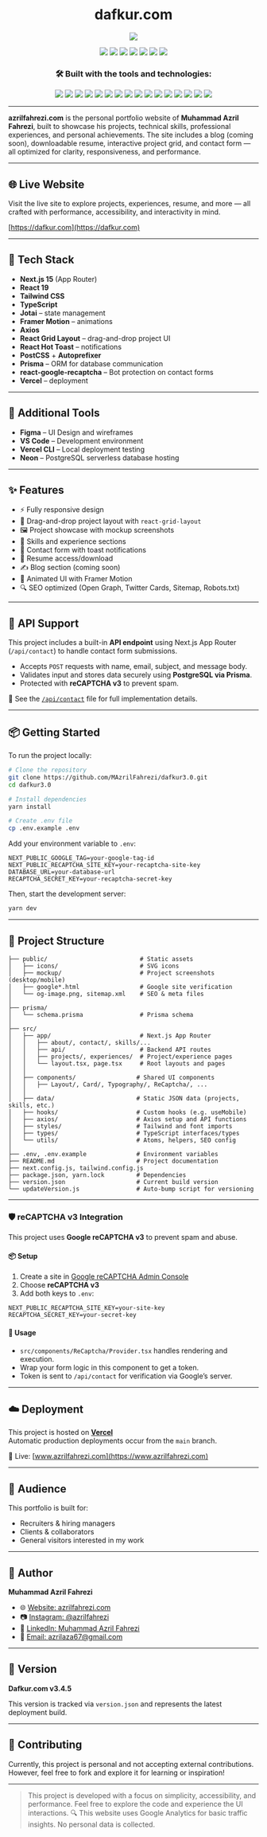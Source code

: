 <h1 align="center">
dafkur.com
</h1>
<p align="center">
  <img src="https://img.shields.io/badge/version-3.4.5-blue?style=flat-square" />
</p>

<p align="center">
  <img src="https://img.shields.io/github/last-commit/MAzrilFahrezi/dafkur3.0?style=flat-square" />
  <img src="https://img.shields.io/badge/TypeScript-92.3%25-blue?style=flat-square&logo=typescript" />
  <img src="https://img.shields.io/badge/CSS-4.4%25-purple?style=flat-square&logo=css3" />
  <img src="https://img.shields.io/badge/JavaScript-3.3%25-yellow?style=flat-square&logo=javascript&logoColor=black" />
  <img src="https://img.shields.io/badge/portfolio-live-blue?style=flat-square&logo=vercel&link=https://dafkur.com" />
  <img src="https://img.shields.io/badge/deployed%20on-vercel-000?style=flat-square&logo=vercel&logoColor=white" />
  <img src="https://img.shields.io/badge/SEO-optimized-brightgreen?style=flat-square" />
</p>

<h3 align="center">
🛠️ Built with the tools and technologies:
</h3>

<p align="center">
  <img src="https://img.shields.io/badge/Next.js-000000?style=flat-square&logo=next.js" />
  <img src="https://img.shields.io/badge/React-61DAFB?style=flat-square&logo=react" />
  <img src="https://img.shields.io/badge/TypeScript-007ACC?style=flat-square&logo=typescript" />
  <img src="https://img.shields.io/badge/Tailwind_CSS-38B2AC?style=flat-square&logo=tailwind-css" />
  <img src="https://img.shields.io/badge/Jotai-00C7B7?style=flat-square" />
  <img src="https://img.shields.io/badge/Framer_Motion-000000?style=flat-square&logo=framer" />
  <img src="https://img.shields.io/badge/React_Grid_Layout-222222?style=flat-square&logo=react" />
  <img src="https://img.shields.io/badge/React_Hot_Toast-ffcc00?style=flat-square&logo=react" />
  <img src="https://img.shields.io/badge/Axios-5A29E4?style=flat-square&logo=axios" />
  <img src="https://img.shields.io/badge/Sass-CC6699?style=flat-square&logo=sass" />
  <img src="https://img.shields.io/badge/PostCSS-DD3A0A?style=flat-square&logo=postcss" />
  <img src="https://img.shields.io/badge/Autoprefixer-EA5E5E?style=flat-square&logo=autoprefixer" />
  <img src="https://img.shields.io/badge/ESLint-4B32C3?style=flat-square&logo=eslint" />
  <img src="https://img.shields.io/badge/Yarn-2C8EBB?style=flat-square&logo=yarn" />
  <img src="https://img.shields.io/badge/Prisma-2D3748?style=flat-square&logo=prisma&logoColor=white" />
  <img src="https://img.shields.io/badge/reCAPTCHA-v3-4285F4?style=flat-square&logo=google&logoColor=white" />
</p>

---

**azrilfahrezi.com** is the personal portfolio website of **Muhammad Azril Fahrezi**, built to showcase his projects, technical skills, professional experiences, and personal achievements. The site includes a blog (coming soon), downloadable resume, interactive project grid, and contact form — all optimized for clarity, responsiveness, and performance.

---

## 🌐 Live Website

Visit the live site to explore projects, experiences, resume, and more — all crafted with performance, accessibility, and interactivity in mind.

[https://dafkur.com](https://dafkur.com)

---

## 🚀 Tech Stack

- **Next.js 15** (App Router)
- **React 19**
- **Tailwind CSS**
- **TypeScript**
- **Jotai** – state management
- **Framer Motion** – animations
- **Axios**
- **React Grid Layout** – drag-and-drop project UI
- **React Hot Toast** – notifications
- **PostCSS** + **Autoprefixer**
- **Prisma** – ORM for database communication
- **react-google-recaptcha** – Bot protection on contact forms
- **Vercel** – deployment

---

## 🧰 Additional Tools

- **Figma** – UI Design and wireframes
- **VS Code** – Development environment
- **Vercel CLI** – Local deployment testing
- **Neon** – PostgreSQL serverless database hosting

---

## ✨ Features

- ⚡ Fully responsive design
- 🧱 Drag-and-drop project layout with `react-grid-layout`
- 🖼️ Project showcase with mockup screenshots
- 🧠 Skills and experience sections
- 📩 Contact form with toast notifications
- 📄 Resume access/download
- ✍️ Blog section (coming soon)
- 🎨 Animated UI with Framer Motion
- 🔍 SEO optimized (Open Graph, Twitter Cards, Sitemap, Robots.txt)

---

## 🧩 API Support

This project includes a built-in **API endpoint** using Next.js App Router (`/api/contact`) to handle contact form submissions.

- Accepts `POST` requests with name, email, subject, and message body.
- Validates input and stores data securely using **PostgreSQL via Prisma**.
- Protected with **reCAPTCHA v3** to prevent spam.

📄 See the [`/api/contact`](./src/app/api/contact/route.ts) file for full implementation details.

---

## 📦 Getting Started

To run the project locally:

```bash
# Clone the repository
git clone https://github.com/MAzrilFahrezi/dafkur3.0.git
cd dafkur3.0

# Install dependencies
yarn install

# Create .env file
cp .env.example .env
```

Add your environment variable to `.env`:

```env
NEXT_PUBLIC_GOOGLE_TAG=your-google-tag-id
NEXT_PUBLIC_RECAPTCHA_SITE_KEY=your-recaptcha-site-key
DATABASE_URL=your-database-url
RECAPTCHA_SECRET_KEY=your-recaptcha-secret-key
```

Then, start the development server:

```bash
yarn dev
```

---

## 📁 Project Structure

```
├── public/                          # Static assets
│   ├── icons/                       # SVG icons
│   ├── mockup/                      # Project screenshots (desktop/mobile)
│   ├── google*.html                 # Google site verification
│   └── og-image.png, sitemap.xml    # SEO & meta files
│
├── prisma/
│   └── schema.prisma                # Prisma schema
│
├── src/
│   ├── app/                         # Next.js App Router
│   │   ├── about/, contact/, skills/...
│   │   ├── api/                     # Backend API routes
│   │   ├── projects/, experiences/  # Project/experience pages
│   │   └── layout.tsx, page.tsx     # Root layouts and pages
│   │
│   ├── components/                 # Shared UI components
│   │   ├── Layout/, Card/, Typography/, ReCaptcha/, ...
│   │
│   ├── data/                       # Static JSON data (projects, skills, etc.)
│   ├── hooks/                      # Custom hooks (e.g. useMobile)
│   ├── axios/                      # Axios setup and API functions
│   ├── styles/                     # Tailwind and font imports
│   ├── types/                      # TypeScript interfaces/types
│   └── utils/                      # Atoms, helpers, SEO config
│
├── .env, .env.example              # Environment variables
├── README.md                       # Project documentation
├── next.config.js, tailwind.config.js
├── package.json, yarn.lock         # Dependencies
├── version.json                    # Current build version
└── updateVersion.js                # Auto-bump script for versioning

```

---

### 🛡️ reCAPTCHA v3 Integration

This project uses **Google reCAPTCHA v3** to prevent spam and abuse.

#### 📦 Setup

1. Create a site in [Google reCAPTCHA Admin Console](https://www.google.com/recaptcha/admin)
2. Choose **reCAPTCHA v3**
3. Add both keys to `.env`:

```env
NEXT_PUBLIC_RECAPTCHA_SITE_KEY=your-site-key
RECAPTCHA_SECRET_KEY=your-secret-key
```

#### 🧩 Usage

- `src/components/ReCaptcha/Provider.tsx` handles rendering and execution.
- Wrap your form logic in this component to get a token.
- Token is sent to `/api/contact` for verification via Google’s server.

---

## ☁️ Deployment

This project is hosted on **[Vercel](https://vercel.com/MAzrilFahrezi/dafkur3-0-fnad)**  
Automatic production deployments occur from the `main` branch.

🔗 Live: [www.azrilfahrezi.com](https://www.azrilfahrezi.com)

---

## 👥 Audience

This portfolio is built for:

- Recruiters & hiring managers
- Clients & collaborators
- General visitors interested in my work

---

## 🧠 Author

**Muhammad Azril Fahrezi**

- 🌐 [Website: azrilfahrezi.com](https://azrilfahrezi.com)
- 📷 [Instagram: @azrilfahrezi](https://www.instagram.com/azrilfahrezi/)
- 👔 [LinkedIn: Muhammad Azril Fahrezi](https://www.linkedin.com/in/azrilfahrezi/)
- 📧 [Email: azrilaza67@gmail.com](mailto:azrilaza67@gmail.com)

---

## 📌 Version

**Dafkur.com v3.4.5**

This version is tracked via `version.json` and represents the latest deployment build.

---

## 🤝 Contributing

Currently, this project is personal and not accepting external contributions.  
However, feel free to fork and explore it for learning or inspiration!

---

> This project is developed with a focus on simplicity, accessibility, and performance. Feel free to explore the code and experience the UI interactions.
> 🔍 This website uses Google Analytics for basic traffic insights. No personal data is collected.
